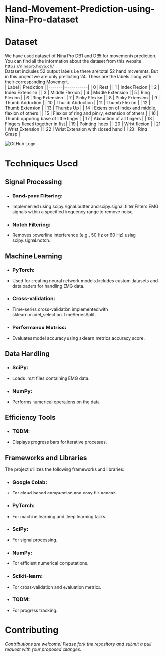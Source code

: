# Hand-Movement-Prediction-using-Nina-Pro-dataset

# Dataset
We have used dataset of Nina Pro DB1 and DB5 for movements prediction. You can find all the information about the dataset from this website
<https://ninapro.hevs.ch/> <br>
Dataset includes 52 output labels i.e there are total 52 hand movemnts. But in this project we are only predicting 24.
These are the labels along with their corresponding Movement.<br>
| Label | Prediction |
|-------|------------|
| 0     | Rest       |
| 1     | Index Flexion |
| 2     | Index Extension |
| 3     | Middle Flexion |
| 4     | Middle Extension |
| 5     | Ring Flexion |
| 6     | Ring Extension |
| 7     | Pinky Flexion |
| 8     | Pinky Extension |
| 9     | Thumb Adduction |
| 10    | Thumb Abduction |
| 11    | Thumb Flexion |
| 12    | Thumb Extension |
| 13    | Thumbs Up |
| 14    | Extension of index and middle, flexion of others |
| 15    | Flexion of ring and pinky, extension of others |
| 16    | Thumb opposing base of little finger |
| 17    | Abduction of all fingers |
| 18    | Fingers flexed together in fist |
| 19    | Pointing Index |
| 20    | Wrist flexion |
| 21    | Wrist Extension |
| 22    | Wrist Extension with closed hand |
| 23    | Ring Grasp |

![GitHub Logo](https://ninapro.hevs.ch/figures/SData_Movements.png)<br>

# Techniques Used

## Signal Processing

+ ### Band-pass Filtering:
+ Implemented using scipy.signal.butter and scipy.signal.filter.Filters EMG signals within a specified frequency range to remove noise.

+ ### Notch Filtering:
+ Removes powerline interference (e.g., 50 Hz or 60 Hz) using scipy.signal.notch.

## Machine Learning

+ ### PyTorch:
+ Used for creating neural network models.Includes custom datasets and dataloaders for handling EMG data.

+ ### Cross-validation:
+ Time-series cross-validation implemented with sklearn.model_selection.TimeSeriesSplit.

+ ### Performance Metrics:
+ Evaluates model accuracy using sklearn.metrics.accuracy_score.

## Data Handling

+ ### SciPy:
+ Loads .mat files containing EMG data.

+ ### NumPy:
+ Performs numerical operations on the data.

## Efficiency Tools

+ ### TQDM:
+ Displays progress bars for iterative processes.

## Frameworks and Libraries

The project utilizes the following frameworks and libraries:

+ ### Google Colab:
+ For cloud-based computation and easy file access.<br>

+ ### PyTorch:
+ For machine learning and deep learning tasks.<br>

+ ### SciPy:
+ For signal processing.<br>

+ ### NumPy:
+ For efficient numerical computations.<br>

+ ### Scikit-learn:
+ For cross-validation and evaluation metrics.<br>

+ ### TQDM:
+ For progress tracking.<br>

# Contributing

*Contributions are welcome! Please fork the repository and submit a pull request with your proposed changes.*
